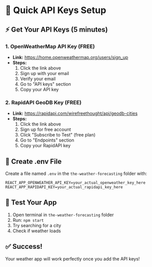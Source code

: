# 🚀 Quick API Keys Setup

## ⚡ Get Your API Keys (5 minutes)

### 1. OpenWeatherMap API Key (FREE)
- **Link:** https://home.openweathermap.org/users/sign_up
- **Steps:**
  1. Click the link above
  2. Sign up with your email
  3. Verify your email
  4. Go to "API keys" section
  5. Copy your API key

### 2. RapidAPI GeoDB Key (FREE)
- **Link:** https://rapidapi.com/wirefreethought/api/geodb-cities
- **Steps:**
  1. Click the link above
  2. Sign up for free account
  3. Click "Subscribe to Test" (free plan)
  4. Go to "Endpoints" section
  5. Copy your RapidAPI key

## 📁 Create .env File

Create a file named `.env` in the `the-weather-forecasting` folder with:

```env
REACT_APP_OPENWEATHER_API_KEY=your_actual_openweather_key_here
REACT_APP_RAPIDAPI_KEY=your_actual_rapidapi_key_here
```

## 🎯 Test Your App

1. Open terminal in `the-weather-forecasting` folder
2. Run: `npm start`
3. Try searching for a city
4. Check if weather loads

## ✅ Success!
Your weather app will work perfectly once you add the API keys!
